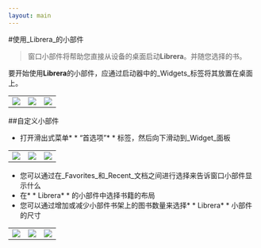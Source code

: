 ```yaml
---
layout: main
---
```


#使用_Librera_的小部件

>窗口小部件将帮助您直接从设备的桌面启动**Librera**。并随您选择的书。

要开始使用**Librera**的小部件，应通过启动器中的_Widgets_标签将其放置在桌面上。

||||
|-|-|-|
|![](6.jpg)|![](9.jpg)|![](10.jpg)|

##自定义小部件

* 打开滑出式菜单* * “首选项”* * 标签，然后向下滑动到_Widget_面板

||||
|-|-|-|
|![](20.jpg)|![](21.jpg)|![](22.jpg)|

* 您可以通过在_Favorites_和_Recent_文档之间进行选择来告诉窗口小部件显示什么
* 在* * Librera* * 的小部件中选择书籍的布局
* 您可以通过增加或减少小部件书架上的图书数量来选择* * Librera* * 小部件的尺寸

||||
|-|-|-|
|![](2.jpg)|![](3.jpg)|![](4.jpg)|
